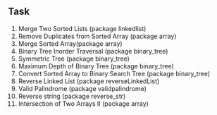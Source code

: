 
## Task

1.  Merge Two Sorted Lists (package linkedlist)
2.  Remove Duplicates from Sorted Array (package array)
3.  Merge Sorted Array(package array)
4.  Binary Tree Inorder Traversal (package binary_tree)
5.  Symmetric Tree (package binary_tree)
6.  Maximum Depth of Binary Tree (package binary_tree)
7.  Convert Sorted Array to Binary Search Tree (package binary_tree)
8.  Reverse Linked List (package reverseLinkedList)
9.  Valid Palindrome (package validpalindrome)
10. Reverse string (package reverse_str)
11. Intersection of Two Arrays II (package array)


